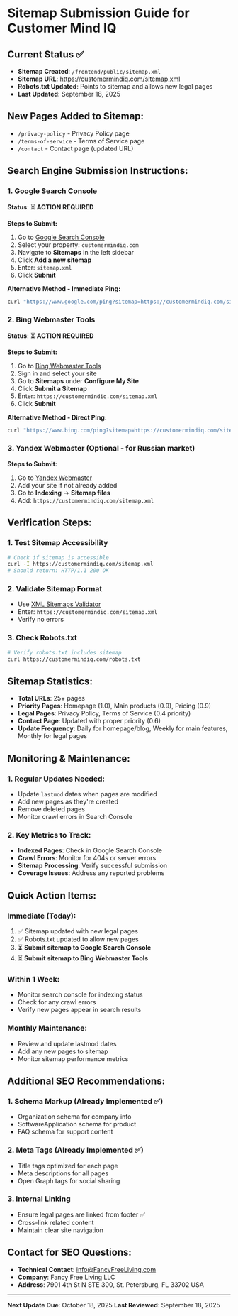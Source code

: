 # Sitemap Submission Guide for Customer Mind IQ

## Current Status ✅
- **Sitemap Created**: `/frontend/public/sitemap.xml` 
- **Sitemap URL**: https://customermindiq.com/sitemap.xml
- **Robots.txt Updated**: Points to sitemap and allows new legal pages
- **Last Updated**: September 18, 2025

## New Pages Added to Sitemap:
- `/privacy-policy` - Privacy Policy page
- `/terms-of-service` - Terms of Service page  
- `/contact` - Contact page (updated URL)

## Search Engine Submission Instructions:

### 1. Google Search Console
**Status**: ⏳ **ACTION REQUIRED**

**Steps to Submit:**
1. Go to [Google Search Console](https://search.google.com/search-console/)
2. Select your property: `customermindiq.com`
3. Navigate to **Sitemaps** in the left sidebar
4. Click **Add a new sitemap**
5. Enter: `sitemap.xml`
6. Click **Submit**

**Alternative Method - Immediate Ping:**
```bash
curl "https://www.google.com/ping?sitemap=https://customermindiq.com/sitemap.xml"
```

### 2. Bing Webmaster Tools
**Status**: ⏳ **ACTION REQUIRED**

**Steps to Submit:**
1. Go to [Bing Webmaster Tools](https://www.bing.com/webmasters/)
2. Sign in and select your site
3. Go to **Sitemaps** under **Configure My Site**
4. Click **Submit a Sitemap**
5. Enter: `https://customermindiq.com/sitemap.xml`
6. Click **Submit**

**Alternative Method - Direct Ping:**
```bash
curl "https://www.bing.com/ping?sitemap=https://customermindiq.com/sitemap.xml"
```

### 3. Yandex Webmaster (Optional - for Russian market)
**Steps to Submit:**
1. Go to [Yandex Webmaster](https://webmaster.yandex.com/)
2. Add your site if not already added
3. Go to **Indexing** → **Sitemap files**
4. Add: `https://customermindiq.com/sitemap.xml`

## Verification Steps:

### 1. Test Sitemap Accessibility
```bash
# Check if sitemap is accessible
curl -I https://customermindiq.com/sitemap.xml
# Should return: HTTP/1.1 200 OK
```

### 2. Validate Sitemap Format
- Use [XML Sitemaps Validator](https://www.xml-sitemaps.com/validate-xml-sitemap.html)
- Enter: `https://customermindiq.com/sitemap.xml`
- Verify no errors

### 3. Check Robots.txt
```bash
# Verify robots.txt includes sitemap
curl https://customermindiq.com/robots.txt
```

## Sitemap Statistics:
- **Total URLs**: 25+ pages
- **Priority Pages**: Homepage (1.0), Main products (0.9), Pricing (0.9)
- **Legal Pages**: Privacy Policy, Terms of Service (0.4 priority)
- **Contact Page**: Updated with proper priority (0.6)
- **Update Frequency**: Daily for homepage/blog, Weekly for main features, Monthly for legal pages

## Monitoring & Maintenance:

### 1. Regular Updates Needed:
- Update `lastmod` dates when pages are modified
- Add new pages as they're created
- Remove deleted pages
- Monitor crawl errors in Search Console

### 2. Key Metrics to Track:
- **Indexed Pages**: Check in Google Search Console
- **Crawl Errors**: Monitor for 404s or server errors
- **Sitemap Processing**: Verify successful submission
- **Coverage Issues**: Address any reported problems

## Quick Action Items:

### Immediate (Today):
1. ✅ Sitemap updated with new legal pages
2. ✅ Robots.txt updated to allow new pages
3. ⏳ **Submit sitemap to Google Search Console**
4. ⏳ **Submit sitemap to Bing Webmaster Tools**

### Within 1 Week:
- Monitor search console for indexing status
- Check for any crawl errors
- Verify new pages appear in search results

### Monthly Maintenance:
- Review and update lastmod dates
- Add any new pages to sitemap
- Monitor sitemap performance metrics

## Additional SEO Recommendations:

### 1. Schema Markup (Already Implemented ✅)
- Organization schema for company info
- SoftwareApplication schema for product
- FAQ schema for support content

### 2. Meta Tags (Already Implemented ✅)
- Title tags optimized for each page
- Meta descriptions for all pages
- Open Graph tags for social sharing

### 3. Internal Linking
- Ensure legal pages are linked from footer ✅
- Cross-link related content
- Maintain clear site navigation

## Contact for SEO Questions:
- **Technical Contact**: info@FancyFreeLiving.com
- **Company**: Fancy Free Living LLC
- **Address**: 7901 4th St N STE 300, St. Petersburg, FL 33702 USA

---
**Next Update Due**: October 18, 2025
**Last Reviewed**: September 18, 2025